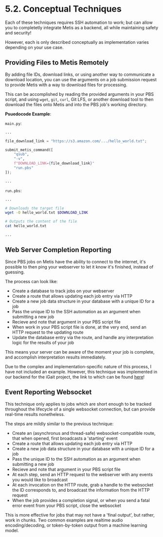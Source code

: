 # 5.2. Conceptual Techniques

Each of these techniques requires SSH automation to work; but can allow you to completetly integrate Metis as a backend, all while maintaining safety and security! 

However, each is only described conceptually as implementation varies depending on your use case.

## Providing Files to Metis Remotely
By adding file IDs, download links, or using another way to communicate a download location, you can use the arguments on a job submission request to provide Metis with a way to download files for processing.

This can be accomplished by reading the provided arguments in your PBS script, and using `wget`, `git`, `curl`, Git LFS, or another download tool to then download the files onto Metis and into the PBS job's working directory.

**Psuedocode Example**:

`main.py`:
```python
...

file_download_link = "https://s3.amazon.com/.../hello_world.txt";

submit_metis_command([
    "qsub",
    "-v",
    f"DOWNLOAD_LINK={file_download_link}"
    "run.pbs"
]);

...
```

`run.pbs`:
```bash
...

# Downloads the target file
wget -O hello_world.txt $DOWNLOAD_LINK

# Outputs the content of the file
cat hello_world.txt

...
```

## Web Server Completion Reporting
Since PBS jobs on Metis have the ability to connect to the internet, it's possible to then ping your webserver to let it know it's finished, instead of guessing.

The process can look like:
- Create a database to track jobs on your webserver
- Create a route that allows updating each job entry via HTTP
- Create a new job data structure in your database with a unique ID for a job
- Pass the unique ID to the SSH automation as an argument when submitting a new job
- Recieve and note that argument in your PBS script file
- When work in your PBS script file is done, at the very end, send an HTTP request to the updating route
- Update the database entry via the route, and handle any interpretation logic for the results of your job

This means your server can be aware of the moment your job is complete, and accomplish interpretation results immediately.

Due to the complex and implementation-specific nature of this process, I have not included an example. However, this technique was implemented in our backend for the iGait project, the link to which can be found [here](https://github.com/igait-niu/igait-backend)!

## Event Reporting Websocket
This technique only applies to jobs which are short enough to be tracked throughout the lifecycle of a single websocket connection, but can provide real-time results nonetheless.

The steps are mildly similar to the previous technique:
- Create an (asynchronus and thread-safe) websocket-compatible route, that when opened, first broadcasts a 'starting' event
- Create a route that allows updating each job entry via HTTP
- Create a new job data structure in your database with a unique ID for a job
- Pass the unique ID to the SSH automation as an argument when submitting a new job
- Recieve and note that argument in your PBS script file
- At each step, send an HTTP request to the webserver with any events you would like to broadcast
- At each invocation on the HTTP route, grab a handle to the websocket the ID corresponds to, and broadcast the information from the HTTP request
- When the job provides a completion signal, or when you send a fatal error event from your PBS script, close the websocket

This is more effective for jobs that may not have a 'final output', but rather, work in chunks. Two common examples are realtime audio encoding/decoding, or token-by-token output from a machine learning model.

